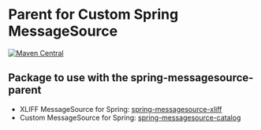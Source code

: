# Parent for Custom Spring MessageSource

[![Maven Central](https://img.shields.io/maven-central/v/io.github.alaugks/spring-messagesource-parent.svg?label=Maven%20Central)](https://central.sonatype.com/artifact/io.github.alaugks/spring-messagesource-parent/1.0.2)


## Package to use with the spring-messagesource-parent

* XLIFF MessageSource for Spring: [spring-messagesource-xliff](https://github.com/alaugks/spring-messagesource-xliff)
* Custom MessageSource for Spring: [spring-messagesource-catalog](https://github.com/alaugks/spring-messagesource-catalog)
